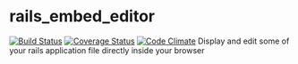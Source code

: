 rails_embed_editor
==================
[![Build Status](https://travis-ci.org/timcolonel/rails_embed_editor.svg?branch=master)](https://travis-ci.org/timcolonel/rails_embed_editor) [![Coverage Status](https://coveralls.io/repos/timcolonel/rails_embed_editor/badge.png?branch=master)](https://coveralls.io/r/timcolonel/rails_embed_editor?branch=master) [![Code Climate](https://codeclimate.com/github/timcolonel/rails_embed_editor.png)](https://codeclimate.com/github/timcolonel/rails_embed_editor)
Display and edit some of your rails application file directly inside your browser
